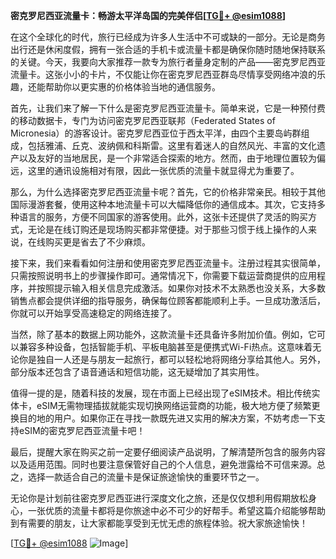 **密克罗尼西亚流量卡：畅游太平洋岛国的完美伴侣[[TG💪+ @esim1088](https://t.me/s/esim1088)]**

在这个全球化的时代，旅行已经成为许多人生活中不可或缺的一部分。无论是商务出行还是休闲度假，拥有一张合适的手机卡或流量卡都是确保你随时随地保持联系的关键。今天，我要向大家推荐一款专为旅行者量身定制的产品——密克罗尼西亚流量卡。这张小小的卡片，不仅能让你在密克罗尼西亚群岛尽情享受网络冲浪的乐趣，还能帮助你以更实惠的价格体验当地的通信服务。

首先，让我们来了解一下什么是密克罗尼西亚流量卡。简单来说，它是一种预付费的移动数据卡，专门为访问密克罗尼西亚联邦（Federated States of Micronesia）的游客设计。密克罗尼西亚位于西太平洋，由四个主要岛屿群组成，包括雅浦、丘克、波纳佩和科斯雷。这里有着迷人的自然风光、丰富的文化遗产以及友好的当地居民，是一个非常适合探索的地方。然而，由于地理位置较为偏远，这里的通讯设施相对有限，因此一张优质的流量卡就显得尤为重要了。

那么，为什么选择密克罗尼西亚流量卡呢？首先，它的价格非常亲民。相较于其他国际漫游套餐，使用这种本地流量卡可以大幅降低你的通信成本。其次，它支持多种语言的服务，方便不同国家的游客使用。此外，这张卡还提供了灵活的购买方式，无论是在线订购还是现场购买都非常便捷。对于那些习惯于线上操作的人来说，在线购买更是省去了不少麻烦。

接下来，我们来看看如何注册和使用密克罗尼西亚流量卡。注册过程其实很简单，只需按照说明书上的步骤操作即可。通常情况下，你需要下载运营商提供的应用程序，并按照提示输入相关信息完成激活。如果你对技术不太熟悉也没关系，大多数销售点都会提供详细的指导服务，确保每位顾客都能顺利上手。一旦成功激活后，你就可以开始享受高速稳定的网络连接了。

当然，除了基本的数据上网功能外，这款流量卡还具备许多附加价值。例如，它可以兼容多种设备，包括智能手机、平板电脑甚至是便携式Wi-Fi热点。这意味着无论你是独自一人还是与朋友一起旅行，都可以轻松地将网络分享给其他人。另外，部分版本还包含了语音通话和短信功能，这无疑增加了其实用性。

值得一提的是，随着科技的发展，现在市面上已经出现了eSIM技术。相比传统实体卡，eSIM无需物理插拔就能实现切换网络运营商的功能，极大地方便了频繁更换目的地的用户。如果你正在寻找一款既先进又实用的解决方案，不妨考虑一下支持eSIM的密克罗尼西亚流量卡吧！

最后，提醒大家在购买之前一定要仔细阅读产品说明，了解清楚所包含的服务内容以及适用范围。同时也要注意保管好自己的个人信息，避免泄露给不可信来源。总之，选择一款适合自己的流量卡是保证旅途愉快的重要环节之一。

无论你是计划前往密克罗尼西亚进行深度文化之旅，还是仅仅想利用假期放松身心，一张优质的流量卡都将是你旅途中必不可少的好帮手。希望这篇介绍能够帮助到有需要的朋友，让大家都能享受到无忧无虑的旅程体验。祝大家旅途愉快！

[[TG💪+ @esim1088](https://t.me/s/esim1088) ![Image](https://i.postimg.cc/4NQfJmqS/Snipaste-2025-05-13-00-14-12.png)]